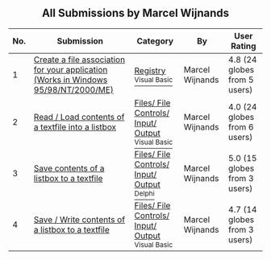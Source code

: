﻿<div align="center">

## All Submissions by Marcel Wijnands

</div>

No.  | Submission | Category | By   | User Rating
---- | ---------- | -------- | ---- | -----------
1 | [Create a file association for your application \(Works in Windows 95/98/NT/2000/ME\)<br />](https://github.com/Planet-Source-Code/marcel-wijnands-create-a-file-association-for-your-application-works-in-windows-95-98-nt-2__1-12432) | [Registry<br /><sup>Visual Basic</sup>](../ByCategory/registry__1-36.md) | Marcel Wijnands | 4.8 (24 globes from 5 users)
2 | [Read / Load contents of a textfile into a listbox<br />](https://github.com/Planet-Source-Code/marcel-wijnands-read-load-contents-of-a-textfile-into-a-listbox__1-12429) | [Files/ File Controls/ Input/ Output<br /><sup>Visual Basic</sup>](../ByCategory/files-file-controls-input-output__1-3.md) | Marcel Wijnands | 4.0 (24 globes from 6 users)
3 | [Save contents of a listbox to a textfile<br />](https://github.com/Planet-Source-Code/marcel-wijnands-save-contents-of-a-listbox-to-a-textfile__7-242) | [Files/ File Controls/ Input/ Output<br /><sup>Delphi</sup>](../ByCategory/files-file-controls-input-output__7-3.md) | Marcel Wijnands | 5.0 (15 globes from 3 users)
4 | [Save / Write contents of a listbox to a textfile<br />](https://github.com/Planet-Source-Code/marcel-wijnands-save-write-contents-of-a-listbox-to-a-textfile__1-12431) | [Files/ File Controls/ Input/ Output<br /><sup>Visual Basic</sup>](../ByCategory/files-file-controls-input-output__1-3.md) | Marcel Wijnands | 4.7 (14 globes from 3 users)
